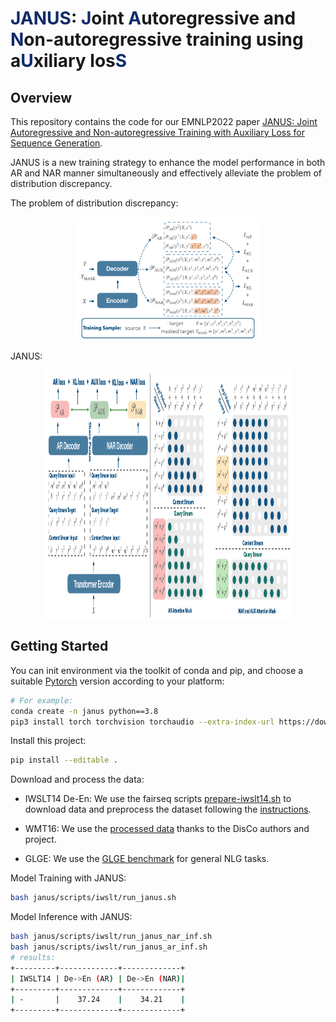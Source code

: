 # <span style="color:#102b6a;">JANUS</span>: <span style="color:#102b6a;">J</span>oint <span style="color:#102b6a;">A</span>utoregressive and <span style="color:#102b6a;">N</span>on-autoregressive training using a<span style="color:#102b6a;">U</span>xiliary los<span style="color:#102b6a;">S</span>

## Overview
This repository contains the code for our EMNLP2022 paper [JANUS: Joint Autoregressive and Non-autoregressive Training with Auxiliary Loss for Sequence Generation]().

JANUS is a new training strategy to enhance the model performance in both AR and NAR manner simultaneously and effectively alleviate the problem of distribution discrepancy.

The problem of distribution discrepancy:
<!-- ![](janus_head.png){:height="50%" width="50%"} -->
<div  align="center">  
 <img src="janus_head.png" width = "300" height = "200" alt="distribution discrepancy" align=center />
</div>

JANUS:
<!-- ![](janus_overview.png) -->
<div  align="center">  
 <img src="janus_overview.png" width = "400" height = "400" alt="distribution discrepancy" align=center />
</div>

## Getting Started

You can init environment via the toolkit of conda and pip, and choose a suitable [Pytorch](https://pytorch.org/get-started/locally/) version according to your platform:

```bash
# For example:
conda create -n janus python==3.8
pip3 install torch torchvision torchaudio --extra-index-url https://download.pytorch.org/whl/cu116

```
Install this project:
```bash
pip install --editable .
```

Download and process the data:

+ IWSLT14 De-En: We use the fairseq scripts [prepare-iwslt14.sh](https://github.com/facebookresearch/fairseq/blob/main/examples/translation/prepare-iwslt14.sh) to download data and preprocess the dataset following the [instructions](https://github.com/facebookresearch/fairseq/tree/main/examples/translation).
+ WMT16: We use the [processed data](https://github.com/facebookresearch/DisCo/issues/5) thanks to the DisCo authors and project.

+ GLGE: We use the [GLGE benchmark](https://github.com/microsoft/glge) for general NLG tasks.


Model Training with JANUS:
```bash
bash janus/scripts/iwslt/run_janus.sh
```
Model Inference with JANUS:
```bash
bash janus/scripts/iwslt/run_janus_nar_inf.sh
bash janus/scripts/iwslt/run_janus_ar_inf.sh
# results:
+---------+-------------+-------------+
| IWSLT14 | De->En (AR) | De->En (NAR)|
+---------+-------------+-------------+
| -       |    37.24    |    34.21    |
+---------+-------------+-------------+
```
